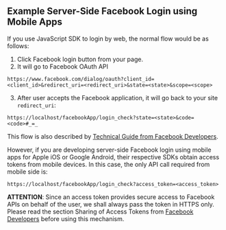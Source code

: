 Example Server-Side Facebook Login using Mobile Apps
-------------------------------------------------------

If you use JavaScript SDK to login by web, the normal flow would be as follows:

  1. Click Facebook login button from your page.
  2. It will go to Facebook OAuth API

  ```
https://www.facebook.com/dialog/oauth?client_id=<client_id>&redirect_uri=<redirect_uri>&state=<state>&scope=<scope>
  ```        
  3. After user accepts the Facebook application, it will go back to your site `redirect_uri`:

  ```
https://localhost/facebookApp/login_check?state=<state>&code=<code>#_=_
  ```        

This flow is also described by [Technical Guide from Facebook Developers](https://developers.facebook.com/docs/howtos/login/server-side-login/).

However, if you are developing server-side Facebook login using mobile apps for
Apple iOS or Google Android, their respective SDKs obtain access tokens from
mobile devices. In this case, the only API call required from mobile side is:

  ```
https://localhost/facebookApp/login_check?access_token=<access_token>
  ```        

__ATTENTION__: Since an access token provides secure access to Facebook APIs on
behalf of the user, we shall always pass the token in HTTPS only. Please read
the section Sharing of Access Tokens from [Facebook Developers](https://developers.facebook.com/docs/concepts/login/access-tokens-and-types/)
before using this mechanism.

